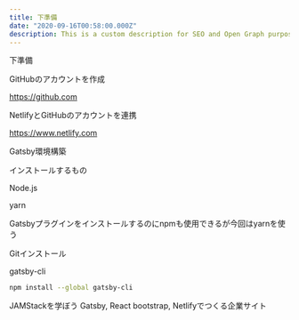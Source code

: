 ```yaml
---
title: 下準備
date: "2020-09-16T00:58:00.000Z"
description: This is a custom description for SEO and Open Graph purposes, rather than the default generated excerpt. Simply add a description field to the frontmatter.
---
```

下準備

GitHubのアカウントを作成

https://github.com

NetlifyとGitHubのアカウントを連携

https://www.netlify.com



Gatsby環境構築

インストールするもの

Node.js

yarn

Gatsbyプラグインをインストールするのにnpmも使用できるが今回はyarnを使う

Gitインストール

gatsby-cli

```bash
npm install --global gatsby-cli
```







JAMStackを学ぼう Gatsby, React bootstrap, Netlifyでつくる企業サイト

